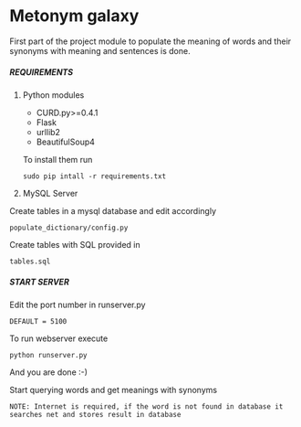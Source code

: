 Metonym galaxy
==============

First part of the project module to populate the meaning of words and their synonyms with meaning and sentences is done. 

##### REQUIREMENTS #####
1. Python modules 
    * CURD.py>=0.4.1
    * Flask
    * urllib2
    * BeautifulSoup4

    To install them run 
    ```
    sudo pip intall -r requirements.txt
    ```

2. MySQL Server

Create tables in a mysql database
and edit accordingly
```
populate_dictionary/config.py
```

Create tables with SQL provided in 
```
tables.sql
```
##### START SERVER #####

Edit the port number in runserver.py
```
DEFAULT = 5100
```

To run webserver execute
```
python runserver.py
```

And you are done :-)

Start querying words and get meanings with synonyms 

```
NOTE: Internet is required, if the word is not found in database it searches net and stores result in database
```

